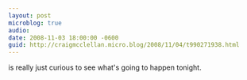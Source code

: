 ```yaml
---
layout: post
microblog: true
audio: 
date: 2008-11-03 18:00:00 -0600
guid: http://craigmcclellan.micro.blog/2008/11/04/t990271938.html
---
```

is really just curious to see what's going to happen tonight.
